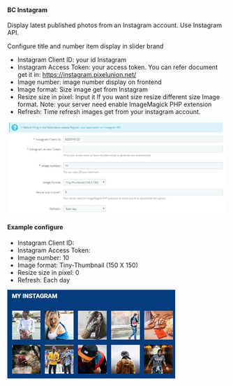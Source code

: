 #### BC Instagram
Display latest published photos from an Instagram account. Use Instagram API.

Configure title and number item display in slider brand
* Instagram Client ID: your id Instagram
* Instagram Access Token: your access token. You can refer document get it in: https://instagram.pixelunion.net/
* Image number: image number display on frontend
* Image format: Size image get from Instagram
* Resize size in pixel: Input it If you want size resize different size Image format. Note: your server need enable ImageMagick PHP extension 
* Refresh: Time refresh images get from your instagram account.

![](/assets/bcinsta.jpg)

#### Example configure
* Instagram Client ID: 
* Instagram Access Token: 
* Image number: 10
* Image format: Tiny-Thumbnail (150 X 150)
* Resize size in pixel: 0
* Refresh: Each day

![](/example/bcinsta.jpg)


